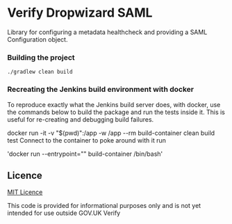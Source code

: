 
# Verify Dropwizard SAML

Library for configuring a metadata healthcheck and providing a SAML Configuration object.

### Building the project

`./gradlew clean build`

### Recreating the Jenkins build environment with docker

To reproduce exactly what the Jenkins build server does, with docker, use the commands below to build the package and run the tests inside it. This is useful for re-creating and debugging build failures.

docker run -it -v "$(pwd)":/app -w /app --rm build-container clean build test
Connect to the container to poke around with it run

'docker run --entrypoint="" build-container /bin/bash'

## Licence

[MIT Licence](LICENCE)

This code is provided for informational purposes only and is not yet intended for use outside GOV.UK Verify
